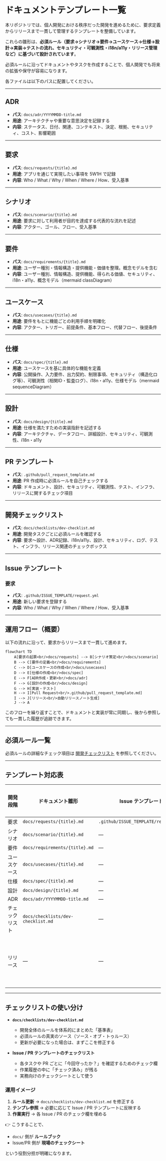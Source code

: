 # ドキュメントテンプレート一覧

本リポジトリでは、個人開発における秩序だった開発を進めるために、要求定義からリリースまで一貫して管理するテンプレートを整備しています。

これらの雛形は、**必須ルール（要求→シナリオ→要件→ユースケース→仕様→設計→実装→テストの流れ、セキュリティ・可観測性・i18n/a11y・リリース管理など）に基づいて設計されています**。

必須ルールに沿ってドキュメントやタスクを作成することで、個人開発でも将来の拡張や保守が容易になります。

各ファイルは以下のパスに配置してください。

---

## ADR
- **パス**: `docs/adr/YYYYMMDD-title.md`
- **用途**: アーキテクチャや重要な意思決定を記録する
- **内容**: ステータス、日付、関連、コンテキスト、決定、根拠、セキュリティ、コスト、影響範囲

---

## 要求
- **パス**: `docs/requests/{title}.md`
- **用途**: アプリを通じて実現したい事項を 5W1H で記録
- **内容**: Who / What / Why / When / Where / How、受入基準

---

## シナリオ
- **パス**: `docs/scenario/{title}.md`
- **用途**: 要求に対して利用者が目的を達成する代表的な流れを記述
- **内容**: アクター、ゴール、フロー、受入基準

---

## 要件
- **パス**: `docs/requirements/{title}.md`
- **用途**: ユーザー種別・情報構造・提供機能・価値を整理。概念モデルを含む
- **内容**: ユーザー種別、情報構造、提供機能、得られる価値、セキュリティ、i18n・a11y、概念モデル（mermaid classDiagram）
---

## ユースケース
- **パス**: `docs/usecases/{title}.md`
- **用途**: 要件をもとに機能ごとの利用手順を明確化
- **内容**: アクター、トリガー、前提条件、基本フロー、代替フロー、後提条件

---

## 仕様
- **パス**: `docs/spec/{title}.md`
- **用途**: ユースケースを基に具体的な機能を定義
- **内容**: 公開操作、入力要件、出力契約、制限事項、セキュリティ（構造化ログ等）、可観測性（相関ID・監査ログ）、i18n・a11y、仕様モデル（mermaid sequenceDiagram）

---

## 設計
- **パス**: `docs/design/{title}.md`
- **用途**: 仕様を満たすための実装指針を記述する
- **内容**: アーキテクチャ、データフロー、詳細設計、セキュリティ、可観測性、i18n・a11y

---

## PR テンプレート
- **パス**: `.github/pull_request_template.md`
- **用途**: PR 作成時に必須ルールを自己チェックする
- **内容**: ドキュメント、設計、セキュリティ、可観測性、テスト、インフラ、リリースに関するチェック項目

---

## 開発チェックリスト
- **パス**: `docs/checklists/dev-checklist.md`
- **用途**: 開発タスクごとに必須ルールを確認する
- **内容**: 要求〜設計、ADR記録、i18n/a11y、設計、セキュリティ、ログ、テスト、インフラ、リリース関連のチェックボックス

---

## Issue テンプレート

### 要求
- **パス**: `.github/ISSUE_TEMPLATE/request.yml`
- **用途**: 新しい要求を登録する
- **内容**: Who / What / Why / When / Where / How、受入基準

---

## 運用フロー（概要）

以下の流れに沿って、要求からリリースまで一貫して進めます。

```mermaid
flowchart TD
    A[要求の起票<br/>docs/requests] --> B[シナリオ策定<br/>docs/scenario]
    B --> C[要件の定義<br/>docs/requirements]
    C --> D[ユースケースの作成<br/>docs/usecases]
    D --> E[仕様の作成<br/>docs/spec]
    E --> F[ADR作成・更新<br/>docs/adr]
    F --> G[設計の作成<br/>docs/design]
    G --> H[実装・テスト]
    H --> I[Pull Request<br/>.github/pull_request_template.md]
    I --> J[リリース<br/>自動リリースノート生成]
    J --> A
```

このフローを繰り返すことで、ドキュメントと実装が常に同期し、後から参照しても一貫した履歴が追跡できます。

---

## 必須ルール一覧

必須ルールの詳細なチェック項目は [開発チェックリスト](./checklists/dev-checklist.md) を参照してください。

---

## テンプレート対応表

| 開発段階     | ドキュメント雛形                          | Issue テンプレート                         | PR チェック | セキュリティ | 可観測性 | i18n/a11y | リリース管理 |
|--------------|-------------------------------------------|--------------------------------------------|-------------|-------------|----------|-----------|--------------|
| 要求         | `docs/requests/{title}.md`                | `.github/ISSUE_TEMPLATE/request.yml`       |             |             |          |           |              |
| シナリオ     | `docs/scenario/{title}.md`                | —                                          |             |             |          |           |              |
| 要件         | `docs/requirements/{title}.md`            | —   |             |       ✅      |    ✅      | ✅        |              |
| ユースケース | `docs/usecases/{title}.md`                | —                                          |             |             |          |           |              |
| 仕様         | `docs/spec/{title}.md`                    | —          |             | ✅ | ✅ |    ✅       |              |
| 設計         | `docs/design/{title}.md`                  | —                                          |             | ✅           | ✅        |    ✅       |              |
| ADR          | `docs/adr/YYYYMMDD-title.md`              | —                                          |             | ✅           | ✅        |           |              |
| チェックリスト | `docs/checklists/dev-checklist.md`      | —     | `.github/pull_request_template.md` | ✅ | ✅ | ✅ | ✅ |
| リリース     | —                                         | —                                          | `.github/pull_request_template.md` | ✅（リリースノート品質） |          |           | ✅（自動生成必須） |

---

## チェックリストの使い分け

- **`docs/checklists/dev-checklist.md`**
  - 開発全体のルールを体系的にまとめた「基準表」
  - 必須ルールの真実のソース（ソース・オブ・トゥルース）
  - 更新が必要になった場合は、まずここを修正する

- **Issue / PR テンプレートのチェックリスト**
  - 各タスクや PR ごとに「今回守ったか？」を確認するためのチェック欄
  - 作業履歴の中に「チェック済み」が残る
  - 実務向けのチェックシートとして使う

### 運用イメージ
1. **ルール更新** → `docs/checklists/dev-checklist.md` を修正する
2. **テンプレ参照** → 必要に応じて Issue / PR テンプレートに反映する
3. **作業実行** → 各 Issue / PR のチェック欄を埋める

👉 こうすることで、
- `docs/` 側が **ルールブック**
- Issue/PR 側が **現場のチェックシート**

という役割分担が明確になります。
